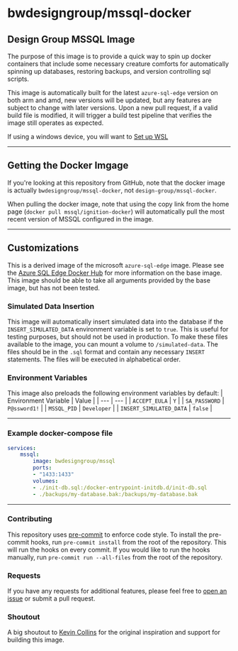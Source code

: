 # bwdesigngroup/mssql-docker

## Design Group MSSQL Image

The purpose of this image is to provide a quick way to spin up docker containers that include some necessary creature comforts for automatically spinning up databases, restoring backups, and version controlling sql scripts.

This image is automatically built for the latest `azure-sql-edge` version on both arm and amd, new versions will be updated, but any features are subject to change with later versions. Upon a new pull request, if a valid build file is modified, it will trigger a build test pipeline that verifies the image still operates as expected.

If using a windows device, you will want to [Set up WSL](https://github.com/design-group/ignition-docker/blob/master/docs/setting-up-wsl.md)

___

## Getting the Docker Imgage

If you're looking at this repository from GitHub, note that the docker image is actually `bwdesigngroup/mssql-docker`, not `design-group/mssql-docker`.

When pulling the docker image, note that using the copy link from the home page (`docker pull mssql/ignition-docker`) will automatically pull the most recent version of MSSQL configured in the image.

___

## Customizations

This is a derived image of the microsoft `azure-sql-edge` image. Please see the [Azure SQL Edge Docker Hub](https://hub.docker.com/_/microsoft-azure-sql-edge?tab=description) for more information on the base image. This image should be able to take all arguments provided by the base image, but has not been tested.

### Simulated Data Insertion

This image will automatically insert simulated data into the database if the `INSERT_SIMULATED_DATA` environment variable is set to `true`. This is useful for testing purposes, but should not be used in production. To make these files available to the image, you can mount a volume to `/simulated-data`. The files should be in the `.sql` format and contain any necessary `INSERT` statements. The files will be executed in alphabetical order.

### Environment Variables

This image also preloads the following environment variables by default:
| Environment Variable | Value |
| --- | --- |
| `ACCEPT_EULA` | `Y` |
| `SA_PASSWORD` | `P@ssword1!` |
| `MSSQL_PID` | `Developer` |
| `INSERT_SIMULATED_DATA` | `false` |
___

### Example docker-compose file

```yaml
services:
	mssql:
		image: bwdesigngroup/mssql
		ports:
		- "1433:1433"
		volumes:
		- ./init-db.sql:/docker-entrypoint-initdb.d/init-db.sql
		- ./backups/my-database.bak:/backups/my-database.bak
```

___

### Contributing

This repository uses [pre-commit](https://pre-commit.com/) to enforce code style. To install the pre-commit hooks, run `pre-commit install` from the root of the repository. This will run the hooks on every commit. If you would like to run the hooks manually, run `pre-commit run --all-files` from the root of the repository.

### Requests

If you have any requests for additional features, please feel free to [open an issue](https://github.com/design-group/mssql-docker/issues/new/choose) or submit a pull request.

### Shoutout

A big shoutout to [Kevin Collins](https://github.com/thirdgen88) for the original inspiration and support for building this image.

